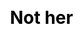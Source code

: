 ---
layout: 1.1-story
subpage: story
css: h1{text-align:center;}
title: Not her
num: "04"
quote: Don’t hurt her—
summary: Fallout can’t be avoided forever. On the brink of establishing new camaraderie, Joce incurs another crisis.
---